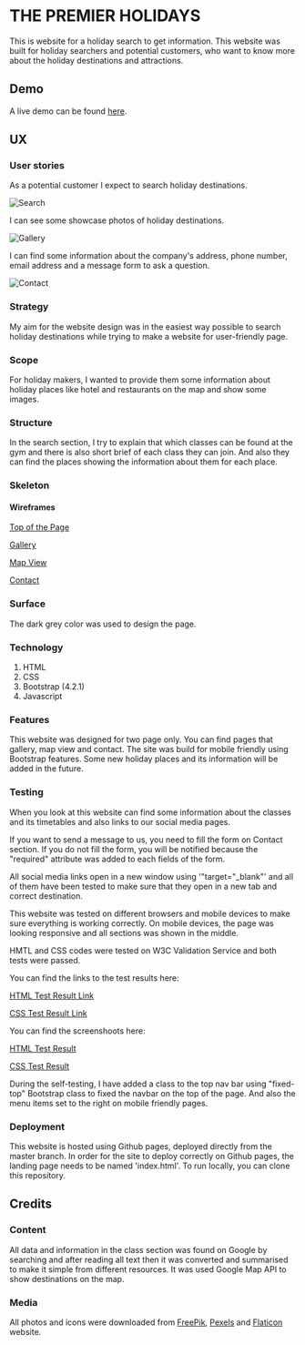 # THE PREMIER HOLIDAYS 

This is website for a holiday search to get information. This website was built for holiday searchers and potential customers, who want to know more about the holiday destinations and attractions.


## Demo
A live demo can be found [here](https://ayhanuzumcu.github.io/milestone-project-2/).

## UX

### User stories

As a potential customer I expect to search holiday destinations.

![Search](https://ayhanuzumcu.github.io/milestone-project-2/images/top.jpg "Holiday Search")

I can see some showcase photos of holiday destinations.

![Gallery](https://ayhanuzumcu.github.io/milestone-project-2/images/gallery.jpg "Gallery")

I can find some information about the company's address, phone number, email address and a message form to ask a question.

![Contact](https://ayhanuzumcu.github.io/milestone-project-2/images/contact.jpg "Contact")


### Strategy
My aim for the website design was in the easiest way possible to search holiday destinations while trying to make a website for user-friendly page.

### Scope
For holiday makers, I wanted to provide them some information about holiday places like hotel and restaurants on the map and show some images.

### Structure
In the search section, I try to explain that which classes can be found at the gym and there is also short brief of each class they can join. And also they can find the places showing the information about them for each place.

### Skeleton
#### Wireframes

[Top of the Page](https://ayhanuzumcu.github.io/milestone-project-1/wireframes/top_page.png)

[Gallery](https://ayhanuzumcu.github.io/milestone-project-1/wireframes/gallery.png)

[Map View](https://ayhanuzumcu.github.io/milestone-project-1/wireframes/mapView.png)

[Contact](https://ayhanuzumcu.github.io/milestone-project-1/wireframes/contact.png)

### Surface

The dark grey color was used to design the page.

### Technology

1. HTML
2. CSS
3. Bootstrap (4.2.1)
4. Javascript


### Features
This website was designed for two page only. You can find pages that gallery, map view and contact. The site was build for mobile friendly using Bootstrap features. Some new holiday places and its information will be added in the future.


### Testing
When you look at this website can find some information about the classes and its timetables and also links to our social media pages.

If you want to send a message to us, you need to fill the form on Contact section. If you do not fill the form, you will be notified because the "required" attribute was added to each fields of the form.

All social media links open in a new window using '"target="_blank"' and all of them have been tested to make sure that they open in a new tab and correct destination.

This website was tested on different browsers and mobile devices to make sure everything is working correctly. On mobile devices, the page was looking responsive and all sections was shown in the middle.

HMTL and CSS codes were tested on W3C Validation Service and both tests were passed.

You can find the links to the test results here:

[HTML Test Result Link](https://validator.w3.org/nu/?doc=https%3A%2F%2Fayhanuzumcu.github.io%2Fmilestone-project-1%2F)

[CSS Test Result Link](https://jigsaw.w3.org/css-validator/validator?uri=https%3A%2F%2Fayhanuzumcu.github.io%2Fmilestone-project-2%2F&profile=css3svg&usermedium=all&warning=1&vextwarning=&lang=en)

You can find the screenshoots here:

[HTML Test Result](https://ayhanuzumcu.github.io/milestone-project-1/w3c-validation/HTML.jpg)

[CSS Test Result](https://ayhanuzumcu.github.io/milestone-project-1/w3c-validation/CSS.jpg)

During the self-testing, I have added a class to the top nav bar using "fixed-top" Bootstrap class to fixed the navbar on the top of the page. And also the menu items set to the right on mobile friendly pages.


### Deployment
This website is hosted using Github pages, deployed directly from the master branch. In order for the site to deploy correctly on Github pages, the landing page needs to be named 'index.html'.
To run locally, you can clone this repository.


## Credits

### Content
All data and information in the class section was found on Google by searching and after reading all text then it was converted and summarised to make it simple from different resources. It was used Google Map API to show destinations on the map. 

### Media

All photos and icons were downloaded from [FreePik](https://www.freepik.com/), [Pexels](https://www.pexels.com/)  and [Flaticon](https://www.flaticon.com/) website.